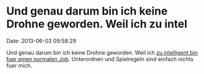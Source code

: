 Und genau darum bin ich keine Drohne geworden. Weil ich zu intel
================================================================

Date: 2013-06-03 09:58:29

Und genau darum bin ich keine Drohne geworden. Weil ich [zu intelligent
bin fuer einen normalen
Job](http://www.spiegel.de/karriere/berufsleben/hochbegabte-bei-der-arbeit-geniale-nervensaegen-a-903166.html).
Unterordnen und Spielregeln sind einfach nichts fuer mich.

